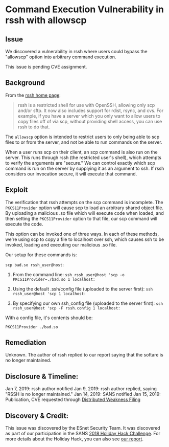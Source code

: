 # Command Execution Vulnerability in rssh with allowscp

## Issue

We discovered a vulnerability in rssh where users could bypass the "allowscp" option into arbitrary command execution.

This issue is pending CVE assignment.

## Background

From the [rssh home page](http://www.pizzashack.org/rssh/):

> rssh is a restricted shell for use with OpenSSH, allowing only scp and/or sftp. It now also includes support for rdist, rsync, and cvs. For example, if you have a server which you only want to allow users to copy files off of via scp, without providing shell access, you can use rssh to do that.


The `allowscp` option is intended to restrict users to only being able to scp files to or from the server, and not be able to run commands on the server.

When a user runs scp on their client, an scp command is also run on the server. This runs through rssh (the restricted user's shell), which attempts to verify the arguments are "secure." We can control exactly which scp command is run on the server by supplying it as an argument to ssh. If rssh considers our invocation secure, it will execute that command.

## Exploit

The verification that rssh attempts on the scp command is incomplete. The `PKCS11Provider` option will cause scp to load an arbitrary shared object file. By uploading a malicious .so file which will execute code when loaded, and then setting the `PKCS11Provider` option to that file, our scp command will execute the code.

This option can be invoked one of three ways. In each of these methods, we're using scp to copy a file to localhost over ssh, which causes ssh to be invoked, loading and executing our malicious .so file.

Our setup for these commands is:

`scp bad.so rssh_user@host`:

1. From the command line:
   `ssh rssh_user@host 'scp -o PKCS11Provider=./bad.so 1 localhost:`

2. Using the default .ssh/config file (uploaded to the server first):
   `ssh rssh_user@host 'scp 1 localhost:`

3. By specifying our own ssh_config file (uploaded to the server first):
   `ssh rssh_user@host 'scp -F rssh.config 1 localhost:`

With a config file, it's contents should be:

`PKCS11Provider ./bad.so`

## Remediation

Unknown. The author of rssh replied to our report saying that the softare is no longer maintained.

## Disclosure & Timeline:

Jan 7, 2019: rssh author notified
Jan 9, 2019: rssh author replied, saying "RSSH is no longer maintained."
Jan 14, 2019: SANS notified
Jan 15, 2019: Publication, CVE requested through [Distributed Weakness Filing](https://iwantacve.org)

## Discovery & Credit:

This issue was discovered by the ESnet Security Team. It was discovered as part of our participation in the SANS [2018 Holiday Hack Challenge](https://www.holidayhackchallenge.com/2018/). For more details about the Holiday Hack, you can also see [our report](https://esnet.github.io/sans-holiday-hack-2018/).

